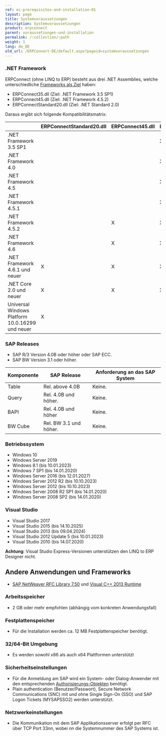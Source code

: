 ```yaml
---
ref: ec-prerequisites-and-installation-01
layout: page
title: Systemvoraussetzungen
description: Systemvoraussetzungen
product: erpconnect
parent: voraussetzungen-und-installation
permalink: /:collection/:path
weight: 1
lang: de_DE
old_url: /ERPConnect-DE/default.aspx?pageid=systemvoraussetzungen
---
```


### .NET Framework

ERPConnect (ohne LINQ to ERP) besteht aus drei .NET Assemblies, welche unterschiedliche [Frameworks als Ziel](https://docs.microsoft.com/de-DE/dotnet/standard/frameworks) haben:
-	ERPConnect35.dll (Ziel: .NET Framework 3.5 SP1)
-	ERPConnect45.dll (Ziel: .NET Framework 4.5.2)
-	ERPConnectStandard20.dll (Ziel: .NET Standard 2.0)

Daraus ergibt sich folgende Kompatibilitätsmatrix:

| |	ERPConnectStandard20.dll	| ERPConnect45.dll	| ERPConnect35.dll|
|:------|:------|:------ |:------ |
|.NET Framework 3.5 SP1	| | |	X|
|.NET Framework 4.0     | | |	X |
|.NET Framework 4.5	    | | |	X |
|.NET Framework 4.5.1	  | | |	X |
|.NET Framework 4.5.2 	 | | X	| X |
|.NET Framework 4.6	    | |	X |	X |
|.NET Framework 4.6.1 und neuer |	X	| X |	X |
|.NET Core 2.0 und neuer | X |	X	| X |
|Universal Windows Platform 10.0.16299 und neuer	| X | | |	 	 


### SAP Releases
 	
- SAP R/3 Version 4.0B oder höher oder SAP ECC.
- SAP BW Version 3.1 oder höher.

| Komponente | SAP Release            | Anforderung an das SAP System                                         |
|------------|------------------------|-----------------------------------------------------------------------|
| Table      | Rel. above 4.0B        | Keine.
| Query      | Rel. 4.0B und höher.   | Keine.                                                                |
| BAPI       | Rel. 4.0B und höher    | Keine.                                                                |
| BW Cube    | Rel. BW 3.1 und höher. | Keine.                                                                |


### Betriebssystem

- Windows 10
- Windows Server 2019
- Windows 8.1 (bis 10.01.2023)
- Windows 7 SP1 (bis 14.01.2020)
- Windows Server 2016 (bis 12.01.2027)
- Windows Server 2012 R2 (bis 10.10.2023)
- Windows Server 2012 (bis 10.10.2023)
- Windows Server 2008 R2 SP1 (bis 14.01.2020)
- Windows Server 2008 SP2 (bis 14.01.2020)

### Visual Studio

- Visual Studio 2017
- Visual Studio 2015 (bis 14.10.2025)
- Visual Studio 2013 (bis 09.04.2024)
- Visual Studio 2012 Update 5 (bis 10.01.2023)
- Visual Studio 2010 (bis 14.07.2020)

**Achtung**: Visual Studio Express-Versionen unterstützen den LINQ to ERP Designer nicht.

## Andere Anwendungen und Frameworks

- [SAP NetWeaver RFC Library 7.50](https://launchpad.support.sap.com/#/notes/2573790) und [Visual C++ 2013 Runtime](https://www.microsoft.com/de-DE/download/details.aspx?id=40784)

### Arbeitsspeicher
 	
- 2 GB oder mehr empfohlen (abhängig vom konkreten Anwendungsfall)

### Festplattenspeicher
 	
- Für die Installation werden ca. 12 MB Festplattenspeicher benötigt.

### 32/64-Bit Umgebung
 	
- Es werden sowohl x86 als auch x64 Plattformen unterstützt

### Sicherheitseinstellungen
 	
- Für die Anmeldung am SAP wird ein System- oder Dialog-Anwender mit den entsprechenden [Authorisierungs-Objekten](https://my.theobald-software.com/index.php?/Knowledgebase/Article/View/7/67/authority-objects) benötigt.
- Plain authentication (Benutzer/Passwort), Secure Network Communications (SNC) mit und ohne Single Sign-On (SSO) und SAP Logon Tickets (MYSAPSSO2) werden unterstützt.

### Netzwerkeinstellungen
 	
- Die Kommunikation mit dem SAP Applikationsserver erfolgt per RFC über TCP Port 33*nn*, wobei *nn* die Systemnummer des SAP Systems ist.



